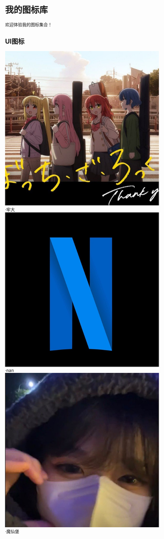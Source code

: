 # 我的图标库
欢迎体验我的图标集合！

## UI图标
![牢大](IMG_20250306_034219_281.jpg)·牢大
![Nan](IMG_20250316_015535_328.jpg)·nan
![Nan](IMG_20250316_014234_325.jpg)·魔仙堡
